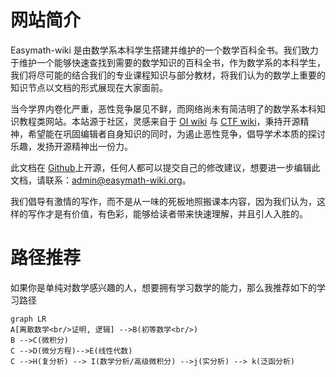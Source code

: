 # 网站简介

Easymath-wiki 是由数学系本科学生搭建并维护的一个数学百科全书。我们致力于维护一个能够快速查找到需要的数学知识的百科全书，作为数学系的本科学生，我们将尽可能的结合我们的专业课程知识与部分教材，将我们认为的数学上重要的知识节点以文档的形式展现在大家面前。

当今学界内卷化严重，恶性竞争屡见不鲜，而网络尚未有简洁明了的数学系本科知识教程类网站。本站源于社区，灵感来自于 [OI wiki](https://oi-wiki.org) 与 [CTF wiki](https://ctf-wiki.org)，秉持开源精神，希望能在巩固编辑者自身知识的同时，为遏止恶性竞争，倡导学术本质的探讨乐趣，发扬开源精神出一份力。

此文档在 [Github](https://github.com/Easymath-wiki/Easymath-wiki)上开源，任何人都可以提交自己的修改建议，想要进一步编辑此文档，请联系：admin@easymath-wiki.org。

我们倡导有激情的写作，而不是从一味的死板地照搬课本内容，因为我们认为，这样的写作才是有价值，有色彩，能够给读者带来快速理解，并且引人入胜的。


   


# 路径推荐
如果你是单纯对数学感兴趣的人，想要拥有学习数学的能力，那么我推荐如下的学习路径

```mermaid
graph LR
A[离散数学<br/>证明, 逻辑] -->B(初等数学<br/>)
B -->C(微积分)
C -->D(微分方程)-->E(线性代数)
C -->H(复分析) --> I(数学分析/高级微积分) -->j(实分析) --> k(泛函分析)

```




